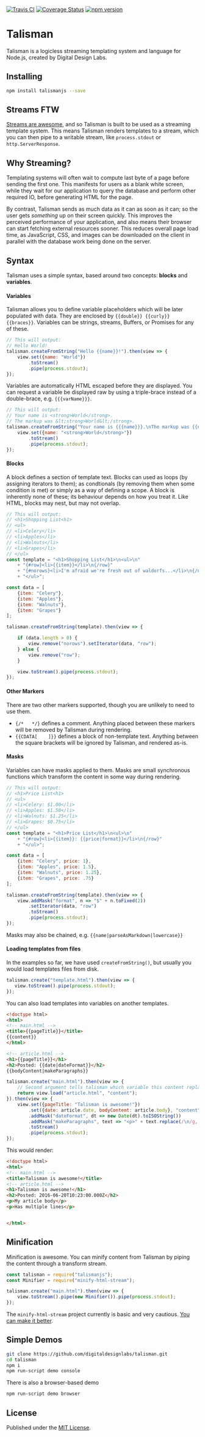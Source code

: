 [![Travis CI](https://travis-ci.org/digitaldesignlabs/talisman.svg)](https://travis-ci.org/digitaldesignlabs/talisman)
[![Coverage Status](https://coveralls.io/repos/github/digitaldesignlabs/talisman/badge.svg)](https://coveralls.io/github/digitaldesignlabs/talisman)
[![npm version](https://badge.fury.io/js/talismanjs.svg)](https://badge.fury.io/js/talismanjs)

# Talisman #
Talisman is a logicless streaming templating system and language for Node.js, created by Digital Design Labs.

## Installing ##
```bash
npm install talismanjs --save
```

## Streams FTW ##
[Streams are awesome](https://jakearchibald.com/2016/streams-ftw/), and so Talisman is built to be used as a streaming template system. This means Talisman renders templates to a stream, which you can then pipe to a writable stream, like `process.stdout` or `http.ServerResponse`.

## Why Streaming? ##
Templating systems will often wait to compute last byte of a page before sending the first one. This manifests for users as a blank white screen, while they wait for our application to query the database and perform other required IO, before generating HTML for the page.

By contrast, Talisman sends as much data as it can as soon as it can; so the user gets *something* up on their screen quickly. This improves the perceived performance of your application, and also means their browser can start fetching external resources sooner. This reduces overall page load time, as JavaScript, CSS, and images can be downloaded on the client in parallel with the database work being done on the server.

## Syntax ##
Talisman uses a simple syntax, based around two concepts: **blocks** and **variables**.

#### Variables ####
Talisman allows you to define variable placeholders which will be later populated with data. They are enclosed by `{{double}} {{curly}} {{braces}}`. Variables can be strings, streams, Buffers, or Promises for any of these.

```js
// This will output:
// Hello World!
talisman.createFromString("Hello {{name}}!").then(view => {
    view.set({name: "World"})
        .toStream()
        .pipe(process.stdout);
});
```

Variables are automatically HTML escaped before they are displayed. You can request a variable be displayed raw by using a triple-brace instead of a double-brace, e.g. ```{{{varName}}}```.

```js
// This will output:
// Your name is <strong>World</strong>.
// The markup was &lt;strong>World&lt;/strong>.
talisman.createFromString("Your name is {{{name}}}.\nThe markup was {{name}}.").then(view => {
    view.set({name: "<strong>World</strong>"})
        .toStream()
        .pipe(process.stdout);
});
````

#### Blocks ####
A block defines a section of template text. Blocks can used as loops (by assigning iterators to them); as condtionals (by removing them when some condition is met) or simply as a way of defining a scope.  A block is inherently none of these; its behaviour depends on how you treat it. Like HTML, blocks may nest, but may not overlap.

```js
// This will output:
// <h1>Shopping List<h1>
// <ul>
// <li>Celery</li>
// <li>Apples</li>
// <li>Walnuts</li>
// <li>Grapes</li>
// </ul>
const template = "<h1>Shopping List</h1>\n<ul>\n"
    + "{#row}<li>{{item}}</li>\n{/row}"
    + "{#norows}<li>I'm afraid we're fresh out of waldorfs...</li>\n{/norows}"
    + "</ul>";

const data = [
    {item: "Celery"},
    {item: "Apples"},
    {item: "Walnuts"},
    {item: "Grapes"}
];

talisman.createFromString(template).then(view => {

    if (data.length > 0) {
        view.remove("norows").setIterator(data, "row");
    } else {
        view.remove("row");
    }

    view.toStream().pipe(process.stdout);
});
```

#### Other Markers ####
There are two other markers supported, though you are unlikely to need to use them.
- ```{/*   */}``` defines a comment. Anything placed between these markers will be removed by Talisman during rendering.
- ```{{CDATA[    ]}}``` defines a block of non-template text. Anything between the square brackets will be ignored by Talisman, and rendered as-is.

#### Masks ####
Variables can have masks applied to them. Masks are small synchronous functions which transform the content in some way during rendering.

```js
// This will output:
// <h1>Price List<h1>
// <ul>
// <li>Celery: $1.00</li>
// <li>Apples: $1.50</li>
// <li>Walnuts: $1.25</li>
// <li>Grapes: $0.75</li>
// </ul>
const template = "<h1>Price List</h1>\n<ul>\n"
    + "{#row}<li>{{item}}: {{price|format}}</li>\n{/row}"
    + "</ul>";

const data = [
    {item: "Celery", price: 1},
    {item: "Apples", price: 1.5},
    {item: "Walnuts", price: 1.25},
    {item: "Grapes", price: .75}
];

talisman.createFromString(template).then(view => {
    view.addMask("format", n => "$" + n.toFixed(2))
        .setIterator(data, "row")
        .toStream()
        .pipe(process.stdout);
});
```

Masks may also be chained, e.g. ```{{name|parseAsMarkdown|lowercase}}```

#### Loading templates from files ####
In the examples so far, we have used `createFromString()`, but usually you would load templates files from disk.

```js
talisman.create("template.html").then(view => {
   view.toStream().pipe(process.stdout);
});
```

You can also load templates into variables on another templates.

```html
<!doctype html>
<html>
<!-- main.html -->
<title>{{pageTitle}}</title>
{{content}}
</html>
```
```html
<!-- article.html -->
<h1>{{pageTitle}}</h1>
<h2>Posted: {{date|dateFormat}}</h2>
{{bodyContent|makeParagraphs}}
```
```js
talisman.create("main.html").then(view => {
    // Second argument tells talisman which variable this content replaces
    return view.load("article.html", "content");
}).then(view => {
    view.set({pageTitle: "Talisman is awesome!"})
        .set({date: article.date, bodyContent: article.body}, "content")
        .addMask("dateFormat", dt => new Date(dt).toISOString())
        .addMask("makeParagraphs", text => "<p>" + text.replace(/\n/g, "</p>\n<p>") + "</p>\n")
        .toStream()
        .pipe(process.stdout);
});
```
This would render:
```html
<!doctype html>
<html>
<!-- main.html -->
<title>Talisman is awesome!</title>
<!-- article.html -->
<h1>Talisman is awesome!</h1>
<h2>Posted: 2016-06-20T10:23:00.000Z</h2>
<p>My article body</p>
<p>Has multiple lines</p>


</html>
```

## Minification ##
Minification is awesome. You can minify content from Talisman by piping the content through a transform stream.

```js
const talisman = require("talismanjs");
const Minifier = require("minify-html-stream");

talisman.create("main.html").then(view => {
    view.toStream().pipe(new Minifier()).pipe(process.stdout);
});
```

The `minify-html-stream` project currently is basic and very cautious. [You can make it better](https://github.com/digitaldesignlabs/minify-html-stream).

## Simple Demos ##
```bash
git clone https://github.com/digitaldesignlabs/talisman.git
cd talisman
npm i
npm run-script demo console
```

There is also a browser-based demo

```bash
npm run-script demo browser
```

## License ##
Published under the [MIT License](http://opensource.org/licenses/MIT).
